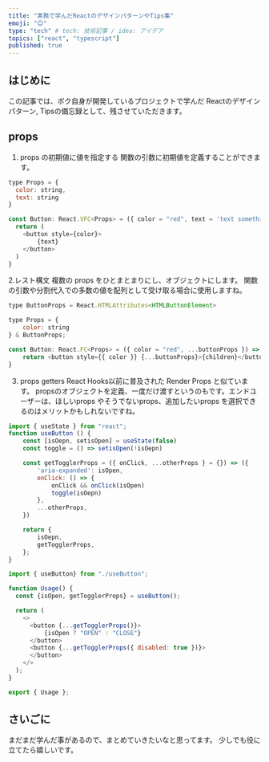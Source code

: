 ```yaml
---
title: "実務で学んだReactのデザインパターンやTips集"
emoji: "😊"
type: "tech" # tech: 技術記事 / idea: アイデア
topics: ["react", "typescript"]
published: true
---
```

## はじめに
この記事では、ボク自身が開発しているプロジェクトで学んだ Reactのデザインパターン, Tipsの備忘録として、残させていただきます。

## props
1. props の初期値に値を指定する
関数の引数に初期値を定義することができます。

```javascript
type Props = {
  color: string,
  text: string
}

const Button: React.VFC<Props> = ({ color = "red", text = 'text something here' }) => {
  return (
    <button style={color}>
        {text}
    </button>
  )
}
```
2.レスト構文
複数の props をひとまとまりにし、オブジェクトにします。
関数の引数や分割代入での多数の値を配列として受け取る場合に使用しますね。

```javascript
type ButtonProps = React.HTMLAttributes<HTMLButtonElement>

type Props = {
    color: string
} & ButtonProps;

const Button: React.FC<Props> = ({ color = "red", ...buttonProps }) => {
    return <button style={{ color }} {...buttonProps}>{children}</button>
}
```
3. props getters 
React Hooks以前に普及された Render Props と似ています。
propsのオブジェクトを定義、一度だけ渡すというのもです。エンドユーザーは、ほしいprops やそうでないprops、追加したいprops を選択できるのはメリットかもしれないですね。

```javascript
import { useState } from "react";
function useButton () {
    const [isOepn, setisOpen] = useState(false)
    const toggle = () => setisOpen(!isOepn)

    const getTogglerProps = ({ onClick, ...otherProps } = {}) => ({
        'aria-expanded': isOpen,
        onClick: () => {
            onClick && onClick(isOpen)
            toggle(isOepn)
        },
        ...otherProps,
    })

    return {
        isOepn,
        getTogglerProps,
    };
}
```

```javascript
import { useButton} from "./useButton";

function Usage() {
  const {isOpen, getTogglerProps} = useButton();

  return (
    <>
      <button {...getTogglerProps()}>
          {isOpen ? "OPEN" : "CLOSE"}
      </button>
      <button {...getTogglerProps({ disabled: true })}>
      </button>
    </>
  );
}

export { Usage };
```

## さいごに
まだまだ学んだ事があるので、まとめていきたいなと思ってます。
少しでも役に立てたら嬉しいです。